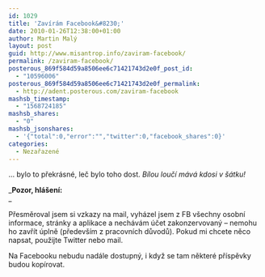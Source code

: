 ```yaml
---
id: 1029
title: 'Zavírám Facebook&#8230;'
date: 2010-01-26T12:38:00+01:00
author: Martin Malý
layout: post
guid: http://www.misantrop.info/zaviram-facebook/
permalink: /zaviram-facebook/
posterous_869f584d59a8506ee6c71421743d2e0f_post_id:
  - "10596006"
posterous_869f584d59a8506ee6c71421743d2e0f_permalink:
  - http://adent.posterous.com/zaviram-facebook
mashsb_timestamp:
  - "1568724185"
mashsb_shares:
  - "0"
mashsb_jsonshares:
  - '{"total":0,"error":"","twitter":0,"facebook_shares":0}'
categories:
  - Nezařazené
---
```

&#8230; bylo to překr&aacute;sn&eacute;, leč bylo toho dost. _B&iacute;lou louč&iacute; m&aacute;v&aacute; kdosi v &scaron;&aacute;tku!_

_**Pozor, hl&aacute;&scaron;en&iacute;:**  
_ 

Přesměroval jsem si vzkazy na mail, vyh&aacute;zel jsem z FB v&scaron;echny osobn&iacute; informace, str&aacute;nky a aplikace a nech&aacute;v&aacute;m &uacute;čet zakonzervovan&yacute; &#8211; nemohu ho zavř&iacute;t &uacute;plně (předev&scaron;&iacute;m z pracovn&iacute;ch důvodů). Pokud mi chcete něco napsat, použijte Twitter nebo mail.

Na Facebooku nebudu nad&aacute;le dostupn&yacute;, i když se tam někter&eacute; př&iacute;spěvky budou kop&iacute;rovat.